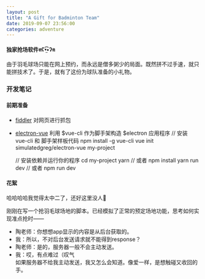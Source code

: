 ```yaml
---
layout: post
title: "A Gift for Badminton Team"
date: 2019-09-07 23:56:00
categories: adventure
---
```

#### 独家抢场软件ฅʕ•̫͡•ʔฅ

由于羽毛球场只能在网上预约，而永远是僧多粥少的局面。既然拼不过手速，就只能拼技术了。于是，就有了这份为球队准备的小礼物。   

### 开发笔记  
#### 前期准备
- [fiddler](https://www.telerik.com/fiddler) 对网页进行抓包  
- [electron-vue](https://simulatedgreg.gitbooks.io/electron-vue/content/cn/) 利用 $vue-cli 作为脚手架构造 $electron 应用程序
    // 安装 vue-cli 和 脚手架样板代码
    npm install -g vue-cli
    vue init simulatedgreg/electron-vue my-project  

    // 安装依赖并运行你的程序
    cd my-project
    yarn // 或者 npm install
    yarn run dev // 或者 npm run dev

#### 花絮
哈哈哈哈我觉得太中二了，还好这里没人💃

刚刚在写一个抢羽毛球场地的脚本。已经模拟了正常的预定场地功能，思考如何实现准点抢时——  
- 陶老师：你想想app显示的内容是从后台获取的。  
- 我：所以，不对后台发送请求就不能得到response？  
- 陶老师：是的，服务器一般不会主动发送。
- 我：哎，有点难过（叹气    
如果服务器不给我主动发送，我又怎么会知道。像爱一样，是想触碰又收回的手。

